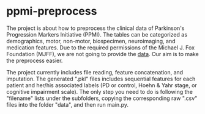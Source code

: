 # ppmi-preprocess
The project is about how to preprocess the clinical data of Parkinson's Progression Markers Initiative (PPMI). The tables can be categorized as demographics, motor, non-motor, biospecimen, neuroimaging, and medication features. Due to the required permissions of the Michael J. Fox Foundation (MJFF), we are not going to provide the [data](http://www.ppmi-info.org/). Our aim is to make the preprocess easier.

The project currently includes file reading, feature concatenation, and imputation. The generated ".pkl" files includes sequential features for each patient and her/his associated labels (PD or control, Hoehn & Yahr stage, or cognitive impairment scale). The only step you need to do is following the "filename" lists under the subfolders, copying the corresponding raw ".csv" files into the folder "data", and then run main.py.
